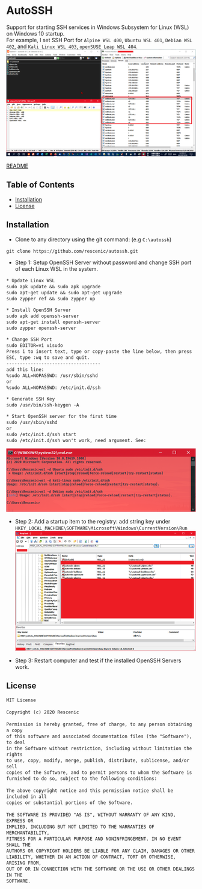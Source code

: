 # AutoSSH
Support for starting SSH services in Windows Subsystem for Linux (WSL) on Windows 10 startup. <br/>
For example, I set SSH Port for `Alpine WSL 400`, `Ubuntu WSL 401`, `Debian WSL 402`, and `Kali Linux WSL 403`, `openSUSE Leap WSL 404`.<br/>
![sshtest](docs/sshtest.png)

[README](README.md)

## Table of Contents

* [Installation](#installation)
* [License](#license)

## Installation

* Clone to any directory using the git command: (e.g `C:\autossh`)
``` shell
git clone https://github.com/rescenic/autossh.git
```
* Step 1: Setup OpenSSH Server without password and change SSH port of each Linux WSL in the system.
```update wsl
* Update Linux WSL
sudo apk update && sudo apk upgrade
sudo apt-get update && sudo apt-get upgrade
sudo zypper ref && sudo zypper up
```

```install openssh-server
* Install OpenSSH Server
sudo apk add openssh-server
sudo apt-get install openssh-server
sudo zypper openssh-server
```

```setup ssh port
* Change SSH Port
sudo EDITOR=vi visudo 
Press i to insert text, type or copy-paste the line below, then press ESC, type :wq to save and quit. 
-----------------------------------
add this line:
%sudo ALL=NOPASSWD: /usr/sbin/sshd
or
%sudo ALL=NOPASSWD: /etc/init.d/ssh
```

```sshkeys
* Generate SSH Key
sudo /usr/bin/ssh-keygen -A
```

```openssh
* Start OpenSSH server for the first time
sudo /usr/sbin/sshd
or
sudo /etc/init.d/ssh start
sudo /etc/init.d/ssh won't work, need argument. See:
```
![sshcoms](docs/sshcoms.png)

* Step 2: Add a startup item to the registry: add string key under <br />
`HKEY_LOCAL_MACHINE\SOFTWARE\Microsoft\Windows\CurrentVersion\Run` <br />
![regcool](docs/regcool.png)

* Step 3: Restart computer and test if the installed OpenSSH Servers work.

## License
``` license
MIT License

Copyright (c) 2020 Rescenic

Permission is hereby granted, free of charge, to any person obtaining a copy
of this software and associated documentation files (the "Software"), to deal
in the Software without restriction, including without limitation the rights
to use, copy, modify, merge, publish, distribute, sublicense, and/or sell
copies of the Software, and to permit persons to whom the Software is
furnished to do so, subject to the following conditions:

The above copyright notice and this permission notice shall be included in all
copies or substantial portions of the Software.

THE SOFTWARE IS PROVIDED "AS IS", WITHOUT WARRANTY OF ANY KIND, EXPRESS OR
IMPLIED, INCLUDING BUT NOT LIMITED TO THE WARRANTIES OF MERCHANTABILITY,
FITNESS FOR A PARTICULAR PURPOSE AND NONINFRINGEMENT. IN NO EVENT SHALL THE
AUTHORS OR COPYRIGHT HOLDERS BE LIABLE FOR ANY CLAIM, DAMAGES OR OTHER
LIABILITY, WHETHER IN AN ACTION OF CONTRACT, TORT OR OTHERWISE, ARISING FROM,
OUT OF OR IN CONNECTION WITH THE SOFTWARE OR THE USE OR OTHER DEALINGS IN THE
SOFTWARE.
```
